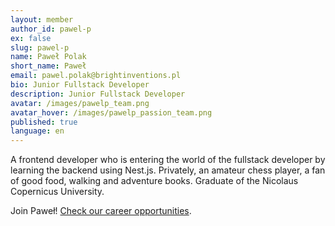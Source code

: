 ```yaml
---
layout: member
author_id: pawel-p
ex: false
slug: pawel-p
name: Paweł Polak
short_name: Paweł
email: pawel.polak@brightinventions.pl
bio: Junior Fullstack Developer
description: Junior Fullstack Developer
avatar: /images/pawelp_team.png
avatar_hover: /images/pawelp_passion_team.png
published: true
language: en
---
```

A frontend developer who is entering the world of the fullstack developer by learning the backend using Nest.js. Privately, an amateur chess player, a fan of good food, walking and adventure books. Graduate of the Nicolaus Copernicus University.

Join Paweł! [Check our career opportunities](/career).
